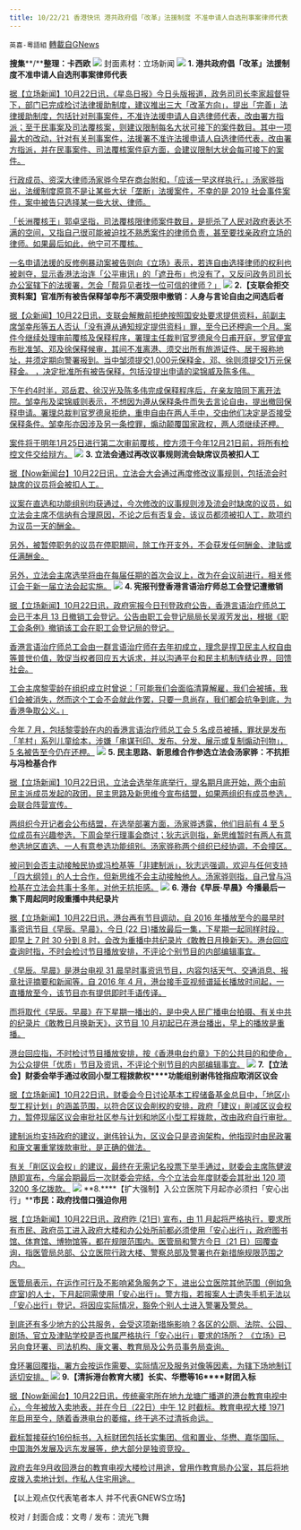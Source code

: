 ```yaml
---
title: 10/22/21 香港快讯 港共政府倡「改革」法援制度 不准申请人自选刑事案律师代表
---
```

`英喜-粵語組` [轉載自GNews](https://gnews.org/zh-hans/1610940/)

**搜集****/****整理：卡西欧**
![](https://assets.gnews.org/wp-content/uploads/2021/10/1022fenmian.jpg)
封面素材：立场新闻
![](https://assets.gnews.org/wp-content/uploads/2021/10/Screen-Shot-2021-10-22-at-10.48.31-AM.png)
**1. ****港共政府倡「改革」法援制度****不准申请人自选刑事案律师代表**

[据【立场新闻】10月22日讯，《星岛日报》今日头版报道，政务司司长李家超督导下，部门已完成检讨法律援助制度，建议推出三大「改革方向」，提出「完善」法律援助制度，包括针对刑事案件，不准许法援申请人自选律师代表，改由署方指派；至于民事案及司法覆核案，则建议限制每名大状可接下的案件数目。其中一项最大的改动，针对有关刑事案件，法援署不准许法援申请人自选律师代表，改由署方指派，并在民事案件、司法覆核案件庭方面，会建议限制大状会每可接下的案件。](https://www.thestandnews.com/politics/星島政府倡改革法援制度-不准申請人自選刑事案律師代表)

[行政成员、资深大律师汤家骅今早在商台附和，「应该一早这样执行。」汤家骅指出，法缓制度原意不是让某些大状「垄断」法援案件，不幸的是 2019 社会事件案件，案中被告只选择某一些大状、律师。](https://www.thestandnews.com/politics/星島政府倡改革法援制度-不准申請人自選刑事案律師代表)

[「长洲覆核王」郭卓坚指，司法覆核限律师案件数目，是扼杀了人民对政府表达不满的空间，又指自己很可能被迫找不熟悉案件的律师负责，甚至要找亲政府立场的律师。如果最后如此，他宁可不覆核。](https://www.thestandnews.com/politics/星島政府倡改革法援制度-不准申請人自選刑事案律師代表)

[一名申请法援的反修例暴动案被告则向《立场》表示，若连自由选择律师的权利也被剥夺，显示香港法治连「公平审讯」的「遮丑布」也没有了，又反问政务司司长办公室辖下的法援署，怎会「帮异见者找一位可信的律师？」](https://www.thestandnews.com/politics/星島政府倡改革法援制度-不准申請人自選刑事案律師代表)
![](https://assets.gnews.org/wp-content/uploads/2021/10/Screen-Shot-2021-10-22-at-10.48.40-AM.png)
**2.****【支联会拒交资料案】官准所有被告保释****邹幸彤不满受限申撤销：人身与言论自由之间选后者**

[据【众新闻】10月22日讯，支联会解散前拒绝按照国安处要求提供资料，前副主席邹幸彤等五人否认「没有遵从通知规定提供资料」罪，至今已还柙逾一个月。案件今继续处理审前覆核及保释程序，署理主任裁判官罗德泉今日甫开庭，罗官便宣布批准邹、邓及徐保释候审，其间不准离港、须交出所有旅游证件、居于报称地址，并须定期向警署报到。当中邹须提交1,000元保释金，邓、徐则须提交1万元保释金。 ，决定批准所有被告保释，包括没提出申请的梁锦威及陈多伟。](https://www.hkcnews.com/article/46773/鄒幸彤-支聯會-國安法-46791/【支聯會拒交資料案】官准所有被告保釋-鄒幸彤不滿受限申撤銷：人身與言論自由之間，會選後者?__cf_chl_captcha_tk__=pmd_WfVDtO2S0ZzYXpkB5fdn9ohD90Q_Svn1BC1_ZzP98ko-1634911476-0-gqNtZGzNBbujcnBszQkl)

[下午约4时半，邓岳君、徐汉光及陈多伟完成保释程序后，在亲友陪同下离开法院。邹幸彤及梁锦威则表示，不想因为遵从保释条件而失去言论自由，提出撤回保释申请。署理总裁判官罗德泉拒绝，重申自由在两人手中，交由他们决定是否接受保释条件。邹幸彤亦因涉及另一条控罪，煽动颠覆国家政权，两人须继续还柙。](https://www.hkcnews.com/article/46773/鄒幸彤-支聯會-國安法-46791/【支聯會拒交資料案】官准所有被告保釋-鄒幸彤不滿受限申撤銷：人身與言論自由之間，會選後者?__cf_chl_captcha_tk__=pmd_WfVDtO2S0ZzYXpkB5fdn9ohD90Q_Svn1BC1_ZzP98ko-1634911476-0-gqNtZGzNBbujcnBszQkl)

[案件将于明年1月25日进行第二次审前覆核，控方须于今年12月21日前，将所有检控文件交给辩方。](https://www.hkcnews.com/article/46773/鄒幸彤-支聯會-國安法-46791/【支聯會拒交資料案】官准所有被告保釋-鄒幸彤不滿受限申撤銷：人身與言論自由之間，會選後者?__cf_chl_captcha_tk__=pmd_WfVDtO2S0ZzYXpkB5fdn9ohD90Q_Svn1BC1_ZzP98ko-1634911476-0-gqNtZGzNBbujcnBszQkl)
![](https://assets.gnews.org/wp-content/uploads/2021/10/Screen-Shot-2021-10-22-at-10.48.48-AM.png)
**3. ****立法会通过再改议事规则****流会缺席议员被扣人工**

[据【Now新闻台】10月22日讯，立法会大会通过再度修改议事规则，包括流会时缺席的议员将会被扣人工。](https://news.now.com/home/local/player?newsId=454096)

[议案在直选和功能组别均获通过，今次修改的议事规则涉及流会时缺席的议员，如立法会主席不信纳有合理原因，不论之后有否复会，该议员都须被扣人工，款项约为议员一天的酬金。](https://news.now.com/home/local/player?newsId=454096)

[另外，被暂停职务的议员在停职期间，除工作开支外，不会获发任何酬金、津贴或任满酬金。](https://news.now.com/home/local/player?newsId=454096)

[另外，立法会主席选举将由在每届任期的首次会议上，改为在会议前进行，相关修订会于新一届立法会起实施。](https://news.now.com/home/local/player?newsId=454096)
![](https://assets.gnews.org/wp-content/uploads/2021/10/Screen-Shot-2021-10-22-at-10.48.56-AM.png)
**4. ****宪报刊登****香港言语治疗师总工会登记遭撤销**

[据【立场新闻】10月22日讯，政府宪报今日刊登政府公告，香港言语治疗师总工会已于本月 13 日撤销工会登记。公告由职工会登记局局长吴淑芳发出，根据《职工会条例》撤销该工会在职工会登记局的登记。](https://www.thestandnews.com/politics/ab憲報刊登-香港言語治療師總工會登記遭撤銷)

[香港言语治疗师总工会由一群言语治疗师在去年初成立，理念是捍卫民主人权自由等普世价值，敦促当权者回应五大诉求，并以沟通平台和民主机制连结业界，回馈社会。](https://www.thestandnews.com/politics/ab憲報刊登-香港言語治療師總工會登記遭撤銷)

[工会主席黎雯龄在组织成立时曾说：「可能我们会面临清算解雇，我们会被捕，我们会被消失，然而这个工会不会就此作罢，只要一息尚存，我们都会抗争到底，为香港争取公义。」](https://www.thestandnews.com/politics/ab憲報刊登-香港言語治療師總工會登記遭撤銷)

[今年 7 月，包括黎雯龄在内的香港言语治疗师总工会 5 名成员被捕，罪状是发布「羊村」系列儿童绘本，涉嫌「串谋刊印、发布、分发、展示或复制煽动刊物」，5 名被告至今仍在还柙。](https://www.thestandnews.com/politics/ab憲報刊登-香港言語治療師總工會登記遭撤銷)
![](https://assets.gnews.org/wp-content/uploads/2021/10/Screen-Shot-2021-10-22-at-10.49.06-AM.png)
**5. ****民主思路、新思维合作参选立法会****汤家骅：不抗拒与冯检基合作**

[据【立场新闻】10月22日讯，立法会选举年底举行，提名期月底开始，两个由前民主派成员发起的政团，民主思路及新思维今宣布结盟，如果两组织有成员参选，会联合阵营宣传。](https://www.thestandnews.com/politics/ab-民主思路新思維合作參選立法會-湯家驊不抗拒與馮檢基合作)

[两组织今开记者会公布结盟，在选举部署方面，汤家骅透露，他们目前有 4 至 5 位成员有兴趣参选，下周会举行理事会商讨；狄志远则指，新思维暂时有两人有意参选地区直选、一人有意参选功能组别。汤家骅称两个组织已经协调，不会撞区。](https://www.thestandnews.com/politics/ab-民主思路新思維合作參選立法會-湯家驊不抗拒與馮檢基合作)

[被问到会否主动接触民协或冯检基等「非建制派」，狄志远强调，欢迎与任何支持「四大纲领」的人士合作，但新思维不会主动接触他人。汤家骅则指，自己曾与冯检基在立法会共事十多年，对他无抗拒感。](https://www.thestandnews.com/politics/ab-民主思路新思維合作參選立法會-湯家驊不抗拒與馮檢基合作)
![](https://assets.gnews.org/wp-content/uploads/2021/10/Screen-Shot-2021-10-22-at-10.49.15-AM.png)
**6. ****港台《早辰****·****早晨》今播最后一集****下周起同时段重播中共纪录片**

[据【立场新闻】10月22日讯，港台再有节目调动，自 2016 年播放至今的晨早时事资讯节目《早辰。早晨》，今日 (22 日)播放最后一集，下星期一起同样时段，即早上 7 时 30 分到 8 时，会改为重播中共纪录片《敢教日月换新天》。港台回应查询时指，不时会检讨节目播放安排，不评论个别节目的内部编辑事宜。](https://www.thestandnews.com/politics/港台早辰早晨今播最後一集-下周起同時段重播中共紀錄片)

[《早辰。早晨》是港台电视 31 晨早时事资讯节目，内容包括天气、交通消息、报章社评摘要和新闻等，自 2016 年 4 月，港台接手亚视频谱延长播放时间起，一直播放至今，该节目亦有提供即时手语传译。](https://www.thestandnews.com/politics/港台早辰早晨今播最後一集-下周起同時段重播中共紀錄片)

[而将取代《早辰。早晨》在下星期一播出的，是中央人民广播电台拍摄、有关中共的纪录片《敢教日月换新天》，这节目 10 月初起已在港台播出，早上的播放是重播。](https://www.thestandnews.com/politics/港台早辰早晨今播最後一集-下周起同時段重播中共紀錄片)

[港台回应指，不时检讨节目播放安排，按《香港电台约章》下的公共目的和使命，为公众提供「优质」节目及资讯，不评论个别节目的内部编辑事宜。](https://www.thestandnews.com/politics/港台早辰早晨今播最後一集-下周起同時段重播中共紀錄片)
![](https://assets.gnews.org/wp-content/uploads/2021/10/Screen-Shot-2021-10-22-at-10.49.23-AM.png)
**7.****【立法会】财委会举手通过****收回小型工程拨款权****功能组别谢伟铨指应取消区议会**

[据【立场新闻】10月22日讯，财委会今日讨论基本工程储备基金总目中，「地区小型工程计划」的涵盖范围，以符合区议会削权的安排，政府「建议」削减区议会权力，暂停现届区议会审批社区参与计划和地区小型工程拨款，改由政府自行审批。](https://www.thestandnews.com/politics/立法會財委會舉手通過-收回小型工程撥款權-功能組別謝偉銓指應取消區議會)

[建制派均支持政府的建议，谢伟铨认为，区议会只是咨询架构，他指现时由民政署和康文署重掌拨款审批，是正确的做法。](https://www.thestandnews.com/politics/立法會財委會舉手通過-收回小型工程撥款權-功能組別謝偉銓指應取消區議會)

[有关「削区议会权」的建议，最终在无需记名投票下举手通过，财委会主席陈健波随即宣布，今届会期最后一次财委会完结，今个立法会年度财委会其批出 120 项 3200 多亿拨款。](https://www.thestandnews.com/politics/立法會財委會舉手通過-收回小型工程撥款權-功能組別謝偉銓指應取消區議會)
![](https://assets.gnews.org/wp-content/uploads/2021/10/Screen-Shot-2021-10-22-at-10.49.31-AM.png)
**8.****【扩大强制】入公立医院下月起亦必须扫「安心出行」****市民：政府找借口强迫你用**

[据【立场新闻】10月22日讯，政府昨 (21日) 宣布，由 11 月起将严格执行，要求所有市民、政府员工进入政府大楼和办公处所前都必须使用「安心出行」，政府图书馆、体育馆、博物馆等，都在规限范围内。医管局和警方今日（21 日）回覆查询，指医管局总部、公立医院行政大楼、警察总部及警署也在新措施规限范围之内。](https://www.thestandnews.com/society/擴大強制入公立醫院下月起亦必須掃安心出行-市民政府搵個藉口迫你用)

[医管局表示，在运作可行及不影响紧急服务之下，进出公立医院其他范围（例如急症室)的人士，下月起同需使用「安心出行」。警方指，若报案人士遗失手机无法以「安心出行」登记，将因应实际情况，豁免个别人士进入警署及警总。](https://www.thestandnews.com/society/擴大強制入公立醫院下月起亦必須掃安心出行-市民政府搵個藉口迫你用)

[到底还有多少地方的公共服务，会受这项新措施影响？各区的公厕、法院、公园、剧场、官立及津贴学校是否也属严格执行「安心出行」要求的场所？ 《立场》已另向食环署、司法机构、康文署、教育局及公务员事务局查询。](https://www.thestandnews.com/society/擴大強制入公立醫院下月起亦必須掃安心出行-市民政府搵個藉口迫你用)

[食环署回覆指，署方会按运作需要、实际情况及服务对像等因素，为辖下场地制订适切安排。](https://www.thestandnews.com/society/擴大強制入公立醫院下月起亦必須掃安心出行-市民政府搵個藉口迫你用)
![](https://assets.gnews.org/wp-content/uploads/2021/10/Screen-Shot-2021-10-22-at-10.49.44-AM.png)
**9.****【清拆港台教育大楼】长实、华懋等****16****财团入标**

[据【Now新闻台】10月22日讯，传统豪宅所在地九龙塘广播道的港台教育电视中心，今年被放入卖地表，并在今日（22日）中午 12 时截标。教育电视大楼 1971 年启用至今，随着香港电台的萎缩，终于逃不过清拆命运。](https://news.now.com/home/finance/player?newsId=454107)

[截标暂接获约16份标书，入标财团包括长实集团、信和置业、华懋、嘉华国际、中国海外发展及远东发展等，绝大部分是独资竞投。](https://news.now.com/home/finance/player?newsId=454107)

[政府去年9月收回港台的教育电视大楼检讨用途，曾用作教育局办公室，其后将地皮拨入卖地计划，作私人住宅用途。](https://news.now.com/home/finance/player?newsId=454107)

【以上观点仅代表笔者本人 并不代表GNEWS立场】

校对 / 封面合成：文粤 / 发布：流光飞舞

